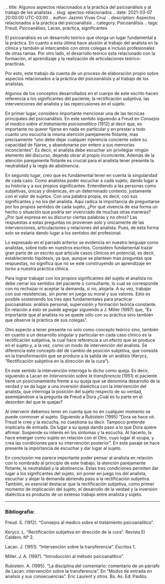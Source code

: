.. title: Algunos aspectos relacionados a la práctica del psicoanálisis y al trabajo de los analistas
.. slug: apectos-relacionados
.. date: 2021-03-07 20:00:00 UTC-03:00
.. author: Jazmín Vivas Cruz
.. description: Aspectos relacionados a la práctica del psicoanálisis 
.. category: Psicoanálisis
.. tags: Freud, Psicoanálisis, Lacan, práctica, significantes



El psicoanálisis es un desarrollo teórico que otorga un lugar fundamental a la práctica. En cuanto a esta última hace alusión al trabajo del analista en la clínica y también al intercambio con otros colegas e incluso profesionales de otras ramas. Por otro lado, el desarrollo teórico esta relacionado con la formación, el aprendizaje y la realización de articulaciones teórico-practicas.

Por esto, este trabajo da cuenta de un proceso de elaboración propio sobre aspectos relacionados a la práctica del psicoanálisis y al trabajo de los analistas.

Algunos de los conceptos desarrollados en el cuerpo de este escrito hacen referencia a los significantes del paciente, la rectificación subjetiva, las intervenciones del analista y las repercusiones en el sujeto.

En primer lugar, considero importante mencionar una de las técnicas principales del psicoanálisis. En este sentido siguiendo a Freud en _Consejos al medico sobre el tratamiento psicoanalítico_ (1912) al decir que, es importante no querer fijarse en nada en particular y en prestar a todo cuanto uno escucha la misma atención parejamente flotante, mas precisamente “uno debe dejar cualquier injerencia conciente sobre su capacidad de fijarse, y abandonarse por entero a sus memorias inconcientes”. Es decir, el analista debe escuchar sin privilegiar ningún elemento del discurso, dejando obrar al propio inconciente. Además de la atención parejamente flotante es crucial para el analista tener presente la neutralidad y la regla de abstinencia.

En segundo lugar, creo que es fundamental tener en cuenta la singularidad de cada caso. Como analistas poder escuchar a cada sujeto, dando lugar a su historia y a sus propios significantes. Entendiendo a las personas como subjetivas, únicas y dinámicas, en un determinado contexto, justamente con el valor de sujetos. Con una palabra propia, es decir, con sus significantes y no los del analista. Aquí radica la importancia de preguntarse por los propios sentidos de cada sujeto, ¿Por qué vivencia de esa forma un hecho o situación que podría ser vivenciado de muchas otras maneras? ¿Por qué expresa en su discurso ciertas palabras y no otros? Las respuestas a estas preguntas no provienen solo y únicamente de las intervenciones, articulaciones y relaciones del analista. Pues, de esta forma solo se estaría dando lugar a los sentidos del profesional.

Lo expresado en el parrado anterior se evidencia en nuestro lenguaje como analistas, sobre todo en nuestros escritos. Considero fundamental trazar gran parte de un escrito que articule casos clínicos en potencial, es decir, estableciendo hipótesis, ya que, aunque se planteen mas preguntas que respuestas, no significa que no se este construyendo un aprendizaje en torno a nuestra práctica clínica.

Para lograr trabajar con los propios significantes del sujeto el analista no debe cerrar los sentidos del paciente o consultante, lo cual se corresponde con no rechazar ni aceptar la demanda, si no, alojarla.  A su vez, trabajar con sus resistencias, sin poner en juego su moral y sus valores. Esto es posible sosteniendo los tres ejes fundamentales para practicar psicoanálisis: análisis personal, supervisión y formación teórica constante.  En relación a esto se puede agregar siguiendo a J. Miller (1997) que, “Es importante que el analista no se quede sólo con su práctica sino también que observe la práctica de sus colegas”.

Otro aspecto a tener presente no solo como concepto teórico sino, también en cuanto a un desarrollo singular y particular en cada caso clínico es la rectificación subjetiva, la cual hace referencia a un efecto que se produce en el sujeto y, a la vez, como un modo de intervención del analista. Se diferencia este concepto del de cambio de posición subjetiva, que consiste en la transformación que se produce a la salida de un análisis (Kerycz, “Rectificación subjetiva en la dirección de la cura”).

En este sentido la intervención interroga lo dicho como queja. Es decir, siguiendo a Lacan en _Intervención sobre la transferencia_ (1951) el paciente tiene un posicionamiento frente a su queja que se denomina desarrollo de  la verdad y se da lugar a una inversión dialéctica con la intervención del analista, que interroga la posición del sujeto respecto de su verdad, asemejándose a la pregunta de Freud a Dora ¿Cuál es tu parte en el desorden del que te quejas?

Al intervenir debemos tener en cuenta que no en cualquier momento se puede conmover al sujeto. Siguiendo a Rubistein (1995) “Dora se hace oír. Freud le cree y la escucha, no cuestiona su decir. Tampoco pretende implicarla de entrada. Da lugar a su queja dando paso a lo que Dora quiere afirmar. Suspende su interés en los síntomas y la escucha. Al hacerlo, la hace emerger como sujeto en relación con el Otro, cuyo lugar él ocupa, y crea las condiciones para su intervención posterior”. En este pasaje se hace presente la importancia de escuchar y dar lugar al sujeto.

En conclusión me parece importante poder pensar al analista en relación con lo nombrado al principio de este trabajo, la atención parejamente flotante, la neutralidad y la abstinencia. Estas tres condiciones permiten dar lugar a los significantes del sujeto, sin poner en juego los del analista, escuchar y alojar la demanda abriendo paso a la rectificación subjetiva. También, es esencial destacar que la rectificación subjetiva, como primer momento de implicación del sujeto, el desarrollo de la verdad y la inversión dialéctica es producto de un extenso trabajo entre analista y sujeto.

  <hr>

### Bibliografía:

Freud. S. (1912). “Consejos al medico sobre el tratamiento psicoanalítico”.

Kerycz. L. “Rectificación subjetiva en dirección de la cura”. Revista El Caldero. Nº 2.

Lacan. J. (1951). “Intervención sobre la transferencia”. Escritos 1.

Miller. J. A. (1997). “Introducción al método psicoanalítico”.

Rubistein. A. (1995). “La disciplina del comentario: comentario de un párrafo de Lacan: intervención sobre la transferencia”. En “Modos de entrada en analisis y sus consecuencias”. Eric Laurent y otros. Bs. As. Ed: Paidós.

